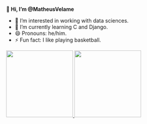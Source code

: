 <h><strong>👋 Hi, I’m @MatheusVelame</strong></h>
- 👀 I’m interested in working with data sciences.
- 🌱 I’m currently learning C and Django.
- 😄 Pronouns: he/him.
- ⚡ Fun fact: I like playing basketball.


<div>
<a href="https://github.com/MatheusVelame">
<img loading="lazy" height="180em" src="https://github-readme-stats.vercel.app/api/top-langs/?username=MatheusVelamei&layout=compact&langs_count=7&theme=dracula"/>
<img loading="lazy" height="180em" src="https://github-readme-stats.vercel.app/api?username=MatheusVelame&show_icons=true&theme=dracula&include_all_commits=true&count_private=true"/>
</div>
